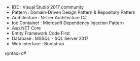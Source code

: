 
- IDE : Visual Studio 2017 community
- Pattern : Domain-Driven Design Pattern & Repository Pattern
- Architecture : N-Tier Architecture C#
- Ioc Container : Microsoft Dependency Injection Pattern
- Asp.NET Core
- Entity Framework Code First
- Database : MSSQL - SQL Server 2017
- Web Interface : Bootstrap


syntax=c#